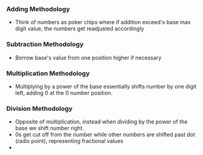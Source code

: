 ### Adding Methodology
- Think of numbers as poker chips where if addition exceed's base max digit value, the numbers get readjusted accordingly

### Subtraction Methodology 
- Borrow base's value from one position higher if necessary

### Multiplication Methodology
- Multiplying by a power of the base essentially shifts number by one digit left, adding 0 at the 0 number position.

### Division Methodology
- Opposite of multiplication, instead when dividing by the power of the base we shift number right.
- 0s get cut off from the number while other numbers are shifted past dot (radix point), representing fractional values
- 
